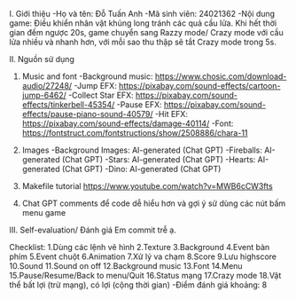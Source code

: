 I. Giới thiệu
-Họ và tên: Đỗ Tuấn Anh 
-Mã sinh viên: 24021362
-Nội dung game: Điều khiển nhân vật khủng long tránh các quả cầu lửa. 
Khi hết thời gian đếm ngược 20s, game chuyển sang Razzy mode/ Crazy mode với cầu lửa nhiều và nhanh hơn,
với mỗi sao thu thập sẽ tắt Crazy mode trong 5s.

II. Nguồn sử dụng
1. Music and font
-Background music: https://www.chosic.com/download-audio/27248/
-Jump EFX: https://pixabay.com/sound-effects/cartoon-jump-6462/
-Collect Star EFX: https://pixabay.com/sound-effects/tinkerbell-45354/
-Pause EFX: https://pixabay.com/sound-effects/pause-piano-sound-40579/
-Hit EFX: https://pixabay.com/sound-effects/damage-40114/
-Font: https://fontstruct.com/fontstructions/show/2508886/chara-11

2. Images
-Background Images: AI-generated (Chat GPT)
-Fireballs: AI-generated (Chat GPT)
-Stars: AI-generated (Chat GPT)
-Hearts: AI-generated (Chat GPT)
-Dino: AI-generated (Chat GPT)

3. Makefile tutorial
https://www.youtube.com/watch?v=MWB6cCW3fts

4. Chat GPT comments để code dễ hiểu hơn và gợi ý sử dùng các nút bấm menu game

III. Self-evaluation/ Đánh giá
Em commit trễ ạ.

Checklist:
1.Dùng các lệnh vẽ hình
2.Texture
3.Background
4.Event bàn phím
5.Event chuột
6.Animation
7.Xử lý va chạm
8.Score 
9.Lưu highscore
10.Sound
11.Sound on off
12.Background music
13.Font
14.Menu
15.Pause/Resume/Back to menu/Quit
16.Status mạng 
17.Crazy mode
18.Vật thể bất lợi (trừ mạng), có lợi (cộng thời gian)
-Điểm đánh giá khoảng: 8

